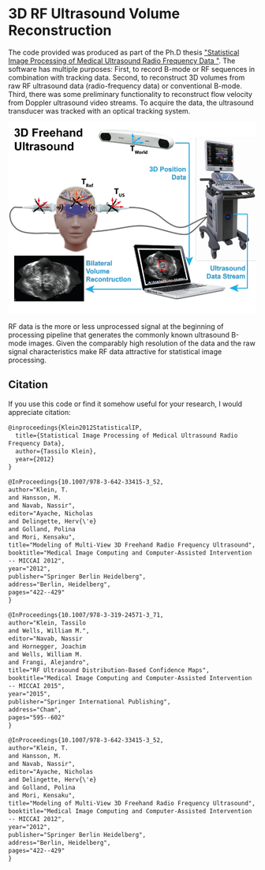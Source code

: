 # 3D RF Ultrasound Volume Reconstruction

The code provided was produced as part of the Ph.D thesis ["Statistical Image Processing of Medical Ultrasound Radio Frequency Data "](https://mediatum.ub.tum.de/1100919). The software has multiple purposes: First, to record B-mode or RF sequences in combination with tracking data. Second, to reconstruct 3D volumes from raw RF ultrasound data (radio-frequency data) or conventional B-mode. Third, there was some preliminary functionality to reconstruct flow velocity from Doppler ultrasound video streams. 
To acquire the data, the ultrasound transducer was tracked with an optical tracking system.

![3D Ultrasound Freehand System](https://github.com/TJKlein/3D_RFUltrasound_Reconstruction/blob/master/3DUSFreehand.png)

RF data is the more or less unprocessed signal at the beginning of processing pipeline that generates the commonly known ultrasound B-mode images. Given the comparably high resolution of the data and the raw signal characteristics make RF data attractive for statistical image processing.  


## Citation
If you use this code or find it somehow useful for your research, I would appreciate citation:


```
@inproceedings{Klein2012StatisticalIP,
  title={Statistical Image Processing of Medical Ultrasound Radio Frequency Data},
  author={Tassilo Klein},
  year={2012}
}
```

```
@InProceedings{10.1007/978-3-642-33415-3_52,
author="Klein, T.
and Hansson, M.
and Navab, Nassir",
editor="Ayache, Nicholas
and Delingette, Herv{\'e}
and Golland, Polina
and Mori, Kensaku",
title="Modeling of Multi-View 3D Freehand Radio Frequency Ultrasound",
booktitle="Medical Image Computing and Computer-Assisted Intervention -- MICCAI 2012",
year="2012",
publisher="Springer Berlin Heidelberg",
address="Berlin, Heidelberg",
pages="422--429"
}
```

```
@InProceedings{10.1007/978-3-319-24571-3_71,
author="Klein, Tassilo
and Wells, William M.",
editor="Navab, Nassir
and Hornegger, Joachim
and Wells, William M.
and Frangi, Alejandro",
title="RF Ultrasound Distribution-Based Confidence Maps",
booktitle="Medical Image Computing and Computer-Assisted Intervention -- MICCAI 2015",
year="2015",
publisher="Springer International Publishing",
address="Cham",
pages="595--602"
}
```

```
@InProceedings{10.1007/978-3-642-33415-3_52,
author="Klein, T.
and Hansson, M.
and Navab, Nassir",
editor="Ayache, Nicholas
and Delingette, Herv{\'e}
and Golland, Polina
and Mori, Kensaku",
title="Modeling of Multi-View 3D Freehand Radio Frequency Ultrasound",
booktitle="Medical Image Computing and Computer-Assisted Intervention -- MICCAI 2012",
year="2012",
publisher="Springer Berlin Heidelberg",
address="Berlin, Heidelberg",
pages="422--429"
}
```
